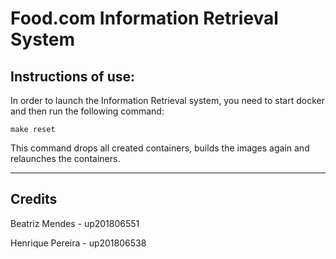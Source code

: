 # Food.com Information Retrieval System

## Instructions of use:
In order to launch the Information Retrieval system, you need to start docker and then run the following command:
```
make reset
```

This command drops all created containers, builds the images again and relaunches the containers.

---------------

## Credits

Beatriz Mendes - up201806551

Henrique Pereira - up201806538